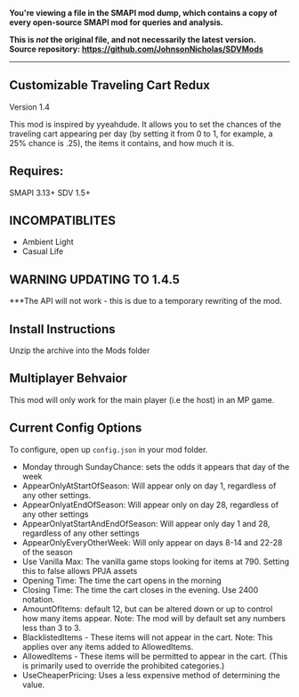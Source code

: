 **You're viewing a file in the SMAPI mod dump, which contains a copy of every open-source SMAPI mod
for queries and analysis.**

**This is _not_ the original file, and not necessarily the latest version.**  
**Source repository: https://github.com/JohnsonNicholas/SDVMods**

----

##  Customizable Traveling Cart Redux
Version 1.4

This mod is inspired by yyeahdude. It allows you to set the chances of the traveling cart appearing per day (by setting it from 0 to 1, for example, a 25% chance is .25), the items it contains, and how much it is. 

## Requires:
SMAPI 3.13+
SDV 1.5+

## INCOMPATIBLITES
- Ambient Light
- Casual Life

## WARNING UPDATING TO 1.4.5
***The API will not work - this is due to a temporary rewriting of the mod.


## Install Instructions
Unzip the archive into the Mods folder

## Multiplayer Behvaior
This mod will only work for the main player (i.e the host) in an MP game. 

## Current Config Options
To configure, open up `config.json` in your mod folder.

- Monday through SundayChance: sets the odds it appears that day of the week
- AppearOnlyAtStartOfSeason: Will appear only on day 1, regardless of any other settings.
- AppearOnlyatEndOfSeason: Will appear only on day 28, regardless of any other settings
- AppearOnlyatStartAndEndOfSeason: Will appear only day 1 and 28, regardless of any other settings
- AppearOnlyEveryOtherWeek: Will only appear on days 8-14 and 22-28 of the season
- Use Vanilla Max: The vanilla game stops looking for items at 790. Setting this to false allows PPJA assets
- Opening Time: The time the cart opens in the morning
- Closing Time: The time the cart closes in the evening. Use 2400 notation.
- AmountOfItems: default 12, but can be altered down or up to control how many items appear. Note: The mod will by default set any numbers less than 3 to 3.
- BlacklistedItems - These items will not appear in the cart. Note: This applies over any items added to AllowedItems.
- AllowedItems - These items will be permitted to appear in the cart. (This is primarily used to override the prohibited categories.)
- UseCheaperPricing: Uses a less expensive method of determining the value.


